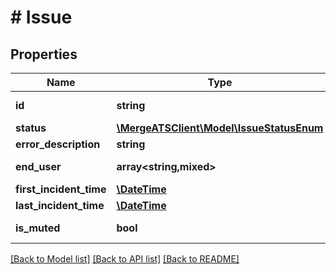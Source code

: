 # # Issue

## Properties

Name | Type | Description | Notes
------------ | ------------- | ------------- | -------------
**id** | **string** |  | [optional] [readonly]
**status** | [**\MergeATSClient\Model\IssueStatusEnum**](IssueStatusEnum.md) |  | [optional]
**error_description** | **string** |  |
**end_user** | **array<string,mixed>** |  | [optional] [readonly]
**first_incident_time** | [**\DateTime**](\DateTime.md) |  | [optional]
**last_incident_time** | [**\DateTime**](\DateTime.md) |  | [optional]
**is_muted** | **bool** |  | [optional] [readonly]

[[Back to Model list]](../../README.md#models) [[Back to API list]](../../README.md#endpoints) [[Back to README]](../../README.md)

